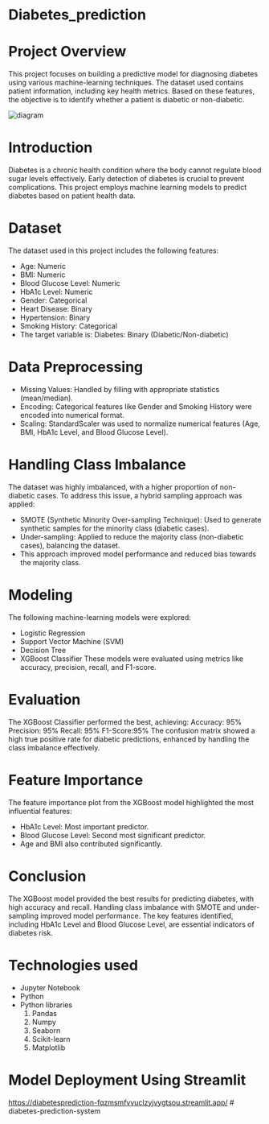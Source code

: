 # Diabetes_prediction
# Project Overview
This project focuses on building a predictive model for diagnosing diabetes using various machine-learning techniques. The dataset used contains patient information, including key health metrics. Based on these features, the objective is to identify whether a patient is diabetic or non-diabetic.

![diagram](https://github.com/user-attachments/assets/d832a203-f6b4-4f7c-ae60-e34970903948)

# Introduction
Diabetes is a chronic health condition where the body cannot regulate blood sugar levels effectively. Early detection of diabetes is crucial to prevent complications. This project employs machine learning models to predict diabetes based on patient health data.
# Dataset
The dataset used in this project includes the following features:
- Age: Numeric
- BMI: Numeric
- Blood Glucose Level: Numeric
- HbA1c Level: Numeric
- Gender: Categorical
- Heart Disease: Binary 
- Hypertension: Binary
- Smoking History: Categorical
- The target variable is: Diabetes: Binary (Diabetic/Non-diabetic)
# Data Preprocessing
- Missing Values: Handled by filling with appropriate statistics (mean/median).
- Encoding: Categorical features like Gender and Smoking History were encoded into numerical format.
- Scaling: StandardScaler was used to normalize numerical features (Age, BMI, HbA1c Level, and Blood Glucose Level).
# Handling Class Imbalance
The dataset was highly imbalanced, with a higher proportion of non-diabetic cases. To address this issue, a hybrid sampling approach was applied:
- SMOTE (Synthetic Minority Over-sampling Technique): Used to generate synthetic samples for the minority class (diabetic cases).
- Under-sampling: Applied to reduce the majority class (non-diabetic cases), balancing the dataset.
- This approach improved model performance and reduced bias towards the majority class.
# Modeling
The following machine-learning models were explored:
- Logistic Regression
- Support Vector Machine (SVM)
- Decision Tree
- XGBoost Classifier
These models were evaluated using metrics like accuracy, precision, recall, and F1-score.
# Evaluation
The XGBoost Classifier performed the best, achieving:
Accuracy: 95%
Precision: 95%
Recall: 95%
F1-Score:95%
The confusion matrix showed a high true positive rate for diabetic predictions, enhanced by handling the class imbalance effectively.
# Feature Importance
The feature importance plot from the XGBoost model highlighted the most influential features:
- HbA1c Level: Most important predictor.
- Blood Glucose Level: Second most significant predictor.
- Age and BMI also contributed significantly.
# Conclusion
The XGBoost model provided the best results for predicting diabetes, with high accuracy and recall. Handling class imbalance with SMOTE and under-sampling improved model performance. The key features identified, including HbA1c Level and Blood Glucose Level, are essential indicators of diabetes risk.
# Technologies used
- Jupyter Notebook
- Python
- Python libraries
  1) Pandas
  2) Numpy
  3) Seaborn
  4) Scikit-learn
  5) Matplotlib
# Model Deployment Using Streamlit
https://diabetesprediction-fqzmsmfvvuclzyjvygtsou.streamlit.app/
#   d i a b e t e s - p r e d i c t i o n - s y s t e m  
 
